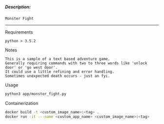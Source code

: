 ##### Description:
```
Monster Fight
```
---
Requirements
```
python > 3.5.2

```
Notes
```
This is a sample of a text based adventure game.
Generally requiring commands with two to three words like 'unlock door' or 'go west door'.
It could use a little refining and error handling.
Sometimes unexpected death occurs - just an fyi.

```
Usage
```bash
python3 app/monster_fight.py

```
Containerization
```bash
docker build -t <custom_image_name>:<tag> .
docker run -it ---name <custom_app_name> <custom_image_name>:<tag>

